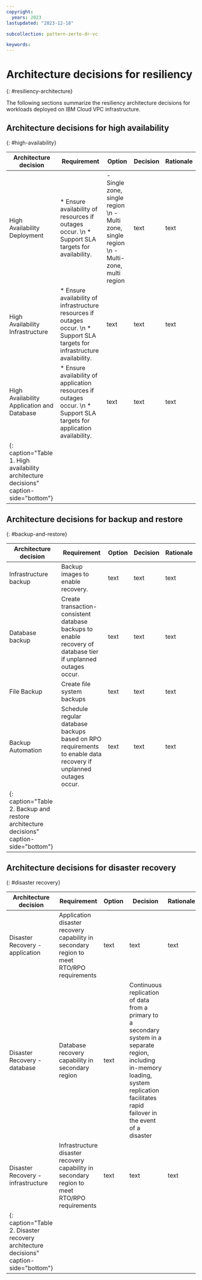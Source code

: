 ```yaml
---
copyright:
  years: 2023
lastupdated: "2023-12-18"

subcollection: pattern-zerto-dr-vc

keywords:
---
```

# Architecture decisions for resiliency

{: #resiliency-architecture}

The following sections summarize the resiliency architecture decisions for workloads deployed on IBM Cloud VPC infrastructure.

## Architecture decisions for high availability

{: #high-availability}

| Architecture decision                                                                 | Requirement                                                                                                                   | Option                                                                                    | Decision | Rationale |
| ------------------------------------------------------------------------------------- | ----------------------------------------------------------------------------------------------------------------------------- | ----------------------------------------------------------------------------------------- | -------- | --------- |
| High Availability Deployment                                                          | * Ensure availability of resources if outages occur. \n * Support SLA targets for availability.                               | - Single zone, single region \n - Multi zone, single region \n - Multi-zone, multi region | text     | text      |
| High Availability Infrastructure                                                      | * Ensure availability of infrastructure resources if outages occur. \n * Support SLA targets for infrastructure availability. | text                                                                                      | text     | text      |
| High Availability Application and Database                                            | * Ensure availability of application resources if outages occur. \n * Support SLA targets for application availability.       | text                                                                                      | text     | text      |
| {: caption="Table 1. High availability architecture decisions" caption-side="bottom"} |                                                                                                                               |                                                                                           |          |           |

## Architecture decisions for backup and restore

{: #backup-and-restore}

| Architecture decision                                                                  | Requirement                                                                                                     | Option | Decision | Rationale |
| -------------------------------------------------------------------------------------- | --------------------------------------------------------------------------------------------------------------- | ------ | -------- | --------- |
| Infrastructure backup                                                                  | Backup images to enable recovery.                                                                               | text   | text     | text      |
| Database backup                                                                        | Create transaction-consistent database backups to enable recovery of database tier if unplanned outages occur.  | text   | text     | text      |
| File Backup                                                                            | Create file system backups                                                                                      | text   | text     | text      |
| Backup Automation                                                                      | Schedule regular database backups based on RPO requirements to enable data recovery if unplanned outages occur. | text   | text     | text      |
| {: caption="Table 2. Backup and restore architecture decisions" caption-side="bottom"} |                                                                                                                 |        |          |           |

## Architecture decisions for disaster recovery

{: #disaster recovery}

| Architecture decision                                                                 | Requirement                                                                                  | Option | Decision                                                                                                                                                                                        | Rationale |
| ------------------------------------------------------------------------------------- | -------------------------------------------------------------------------------------------- | ------ | ----------------------------------------------------------------------------------------------------------------------------------------------------------------------------------------------- | --------- |
| Disaster Recovery - application                                                       | Application disaster recovery capability in secondary region to meet RTO/RPO requirements    | text   | text                                                                                                                                                                                            | text      |
| Disaster Recovery - database                                                          | Database recovery capability in secondary region                                             | text   | Continuous replication of data from a primary to a secondary system in a separate region, including in-memory loading, system replication facilitates rapid failover in the event of a disaster |           |
| Disaster Recovery - infrastructure                                                    | Infrastructure disaster recovery capability in secondary region to meet RTO/RPO requirements | text   | text                                                                                                                                                                                            | text      |
| {: caption="Table 2. Disaster recovery architecture decisions" caption-side="bottom"} |                                                                                              |        |                                                                                                                                                                                                 |           |
